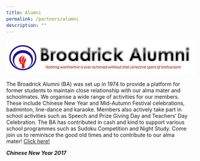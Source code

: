 ```yaml
---
title: Alumni
permalink: /partners/alumni
description: ""
---
```

![](/images/ba.jpg)

The Broadrick Alumni (BA) was set up in 1974 to provide a platform for former students to maintain close relationship with our alma mater and schoolmates. We organise a wide range of activities for our members. These include Chinese New Year and Mid-Autumn Festival celebrations, badminton, line-dance and karaoke. Members also actively take part in school activities such as Speech and Prize Giving Day and Teachers’ Day Celebration. The BA has contributed in cash and kind to support various school programmes such as Sudoku Competition and Night Study. Come join us to reminisce the good old times and to contribute to our alma mater! [Click here!](https://www.facebook.com/groups/broadrickalumni)  

**_Chinese New Year 2017_**